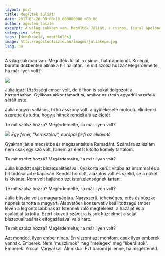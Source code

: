 ```yaml
---
layout: post
title: Megölték Júliát!
date: 2017-05-20 09:00:18.000000000 +00:00
author: agoston_laszlo
excerpt: A világ sokkban van. Megölték Júliát, a csinos, fiatal ápolónőt. Kollégái, barátai döbbenten állnak a hír hallatán. Te mit szólsz hozzá? Miféle beteg ember támadhat meg egy ilyen nőt?
categories: blog
tags: [demokrácia, megbékélés]
image: http://agostonlaszlo.hu/images/juliakepe.jpg
lang: hu
---
```

A világ sokkban van. Megölték Júliát, a csinos, fiatal ápolónőt. Kollégái, barátai döbbenten állnak a hír hallatán. Te mit szólsz hozzá? Megérdemelte, ha már ilyen volt?

![](http://agostonlaszlo.hu/images/juliakepe.jpg)

Júlia igazi közösségi ember volt, de otthon is sokat dolgozott a háztartásban. Gyilkosa akkor támadt rá, amikor az utcán egyedül hazafelé sétált este.

Júlia nagyon vallásos, hithű asszony volt, a gyülekezete motorja. Mindenki szerette és tudta, hogy a hitnek rendeli alá az életét.

Te mit szólsz hozzá? Megérdemelte, ha már ilyen volt?

![](http://agostonlaszlo.hu/images/muszlimterror.jpg)
*Egy fehér, "keresztény", európai férfi az elkövető*

Gyakran járt a mecsetbe és megszentelte a Ramadánt. Számára az iszlám nem csak egy szó volt, hanem az életét kitöltő komoly tartalom.

Te mit szólsz hozzá? Megérdemelte, ha már ilyen volt?

Júlia küzdött saját biszexualitásával. Gyakorta került vitába az imámmal és a hit tudósaival e kapcsán. Kendőt hordott, alázatos volt és szelíd, de a nőket is kívánta. Nem volt hajlandó ezt istentelenségnek tartani.

Te mit szólsz hozzá? Megérdemelte, ha már ilyen volt?

Júlia büszke volt a magyarságára. Nagyszerű, tehetséges, erős és büszke népnek tartotta a magyart. Alapvetően konzervatív beállítottságú ember lévén a legfontosabbnak az Istennek való megfelelést, a hazáját és a családját tartotta. Ezért okozott számára is sok küzdelmet a saját biszexualitásának elfogadásával való harc.

Te mit szólsz hozzá? Megérdemelte, ha már ilyen volt?

Azt mondod, ilyen ember nincs. Én viszont azt mondom, csak ilyen emberek vannak. Emberek. Nem "muszlimok" meg "melegek" meg "liberálisok". Emberek. Arccal. Vágyakkal. Álmokkal. Ezt baromi jó lenne, ha megértenéd.



